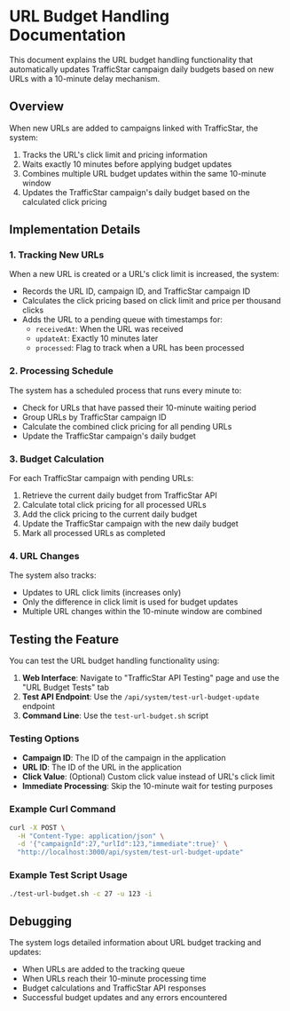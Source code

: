 # URL Budget Handling Documentation

This document explains the URL budget handling functionality that automatically updates TrafficStar campaign daily budgets based on new URLs with a 10-minute delay mechanism.

## Overview

When new URLs are added to campaigns linked with TrafficStar, the system:

1. Tracks the URL's click limit and pricing information
2. Waits exactly 10 minutes before applying budget updates
3. Combines multiple URL budget updates within the same 10-minute window
4. Updates the TrafficStar campaign's daily budget based on the calculated click pricing

## Implementation Details

### 1. Tracking New URLs

When a new URL is created or a URL's click limit is increased, the system:

- Records the URL ID, campaign ID, and TrafficStar campaign ID
- Calculates the click pricing based on click limit and price per thousand clicks
- Adds the URL to a pending queue with timestamps for:
  - `receivedAt`: When the URL was received
  - `updateAt`: Exactly 10 minutes later
  - `processed`: Flag to track when a URL has been processed

### 2. Processing Schedule

The system has a scheduled process that runs every minute to:

- Check for URLs that have passed their 10-minute waiting period
- Group URLs by TrafficStar campaign ID
- Calculate the combined click pricing for all pending URLs
- Update the TrafficStar campaign's daily budget

### 3. Budget Calculation

For each TrafficStar campaign with pending URLs:

1. Retrieve the current daily budget from TrafficStar API
2. Calculate total click pricing for all processed URLs
3. Add the click pricing to the current daily budget
4. Update the TrafficStar campaign with the new daily budget
5. Mark all processed URLs as completed

### 4. URL Changes

The system also tracks:

- Updates to URL click limits (increases only)
- Only the difference in click limit is used for budget updates
- Multiple URL changes within the 10-minute window are combined

## Testing the Feature

You can test the URL budget handling functionality using:

1. **Web Interface**: Navigate to "TrafficStar API Testing" page and use the "URL Budget Tests" tab
2. **Test API Endpoint**: Use the `/api/system/test-url-budget-update` endpoint
3. **Command Line**: Use the `test-url-budget.sh` script

### Testing Options

- **Campaign ID**: The ID of the campaign in the application
- **URL ID**: The ID of the URL in the application
- **Click Value**: (Optional) Custom click value instead of URL's click limit
- **Immediate Processing**: Skip the 10-minute wait for testing purposes

### Example Curl Command

```bash
curl -X POST \
  -H "Content-Type: application/json" \
  -d '{"campaignId":27,"urlId":123,"immediate":true}' \
  "http://localhost:3000/api/system/test-url-budget-update"
```

### Example Test Script Usage

```bash
./test-url-budget.sh -c 27 -u 123 -i
```

## Debugging

The system logs detailed information about URL budget tracking and updates:

- When URLs are added to the tracking queue
- When URLs reach their 10-minute processing time
- Budget calculations and TrafficStar API responses
- Successful budget updates and any errors encountered